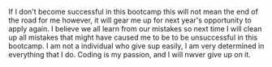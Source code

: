 If I don't become successful in this bootcamp this will not mean the end of the road for me however, it will gear me up for next year's opportunity to apply again. I believe we all learn from our mistakes so next time I will clean up all mistakes that might have caused me to be to be unsuccessful in this bootcamp. I am not a individual who give sup easily, I am very determined in everything that I do. Coding is my passion, and I will nwver give up on it.
